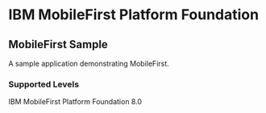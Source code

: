 IBM MobileFirst Platform Foundation
===
## MobileFirst Sample
A sample application demonstrating MobileFirst.

### Supported Levels
IBM MobileFirst Platform Foundation 8.0



